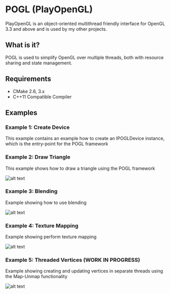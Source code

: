 # POGL (PlayOpenGL) #

PlayOpenGL is an object-oriented multithread friendly interface for OpenGL 3.3 and above and is used by my other projects.

## What is it? ##

POGL is used to simplify OpenGL over multiple threads, both with resource sharing and state management. 

## Requirements ##

* CMake 2.6, 3.x
* C++11 Compatible Compiler

## Examples ##

### Example 1: Create Device ###

This example contains an example how to create an IPOGLDevice instance, which is the entry-point for the POGL framework

### Example 2: Draw Triangle ###

This example shows how to draw a triangle using the POGL framework

![alt text](https://raw.githubusercontent.com/perandersson/POGL/master/example2_drawtriangle/screenshot.png "Example 2")

### Example 3: Blending ###

Example showing how to use blending

![alt text](https://raw.githubusercontent.com/perandersson/POGL/master/example3_blending/screenshot.png "Example 3")

### Example 4: Texture Mapping ###

Example showing perform texture mapping

![alt text](https://raw.githubusercontent.com/perandersson/POGL/master/example4_texturing/screenshot.png "Example 4")

### Example 5: Threaded Vertices (WORK IN PROGRESS) ###

Example showing creating and updating vertices in separate threads using the Map-Unmap functionality

![alt text](https://raw.githubusercontent.com/perandersson/POGL/master/example5_threadedvertices/screenshot.png "Example 5")